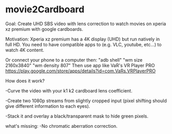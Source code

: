 # movie2Cardboard
Goal: 
  Create UHD SBS video with lens correction to watch movies on xperia xz premium with google cardboards.

Motivation:
  Xperia xz premium has a 4K display (UHD) but run natively in full HD.
  You need to have compatible apps to (e.g. VLC, youtube, etc...) to watch 4K content. 
  
  Or connect your phone to a computer then:
  "adb shell"
  "wm size 2160x3840"
  "wm density 807"
  Then use app like VaR's VR Player PRO
  https://play.google.com/store/apps/details?id=com.VaRs.VRPlayerPRO

How does it work?

  -Curve the video with your k1 k2 cardboard lens coefficient.
  
  -Create two 1080p streams from slightly cropped input (pixel shifting should give different information to each eyes).
  
  -Stack it and overlay a black/transparent mask to hide green pixels.
 
what's missing: 
  -No chromatic aberration correction.

 
